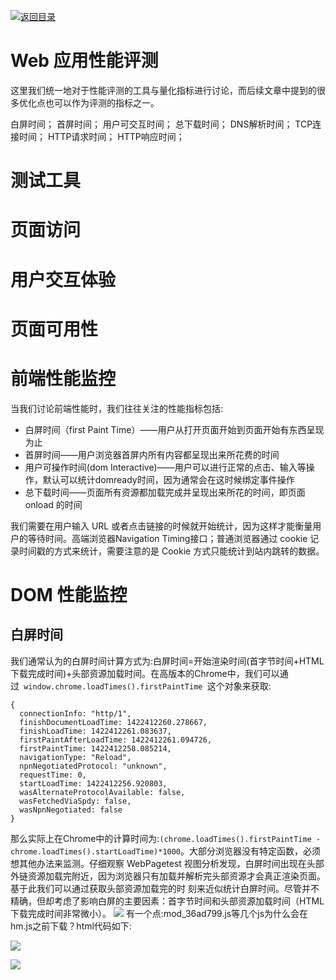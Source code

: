 [![返回目录](https://parg.co/UGp)](https://parg.co/UGZ) 


# Web 应用性能评测


这里我们统一地对于性能评测的工具与量化指标进行讨论，而后续文章中提到的很多优化点也可以作为评测的指标之一。


白屏时间；
首屏时间；
用户可交互时间；
总下载时间；
DNS解析时间；
TCP连接时间；
HTTP请求时间；
HTTP响应时间；



# 测试工具


# 页面访问


# 用户交互体验


# 页面可用性

# 前端性能监控
当我们讨论前端性能时，我们往往关注的性能指标包括:


- 白屏时间（first Paint Time）——用户从打开页面开始到页面开始有东西呈现为止
- 首屏时间——用户浏览器首屏内所有内容都呈现出来所花费的时间
- 用户可操作时间(dom Interactive)——用户可以进行正常的点击、输入等操作，默认可以统计domready时间，因为通常会在这时候绑定事件操作
- 总下载时间——页面所有资源都加载完成并呈现出来所花的时间，即页面 onload 的时间


我们需要在用户输入 URL 或者点击链接的时候就开始统计，因为这样才能衡量用户的等待时间。高端浏览器Navigation Timing接口；普通浏览器通过 cookie 记录时间戳的方式来统计，需要注意的是 Cookie 方式只能统计到站内跳转的数据。



# DOM 性能监控
## 白屏时间
我们通常认为的白屏时间计算方式为:白屏时间=开始渲染时间(首字节时间+HTML下载完成时间)+头部资源加载时间。在高版本的Chrome中，我们可以通过``` window.chrome.loadTimes().firstPaintTime ```这个对象来获取:
```
{
  connectionInfo: "http/1",
  finishDocumentLoadTime: 1422412260.278667,
  finishLoadTime: 1422412261.083637,
  firstPaintAfterLoadTime: 1422412261.094726,
  firstPaintTime: 1422412258.085214,
  navigationType: "Reload",
  npnNegotiatedProtocol: "unknown",
  requestTime: 0,
  startLoadTime: 1422412256.920803,
  wasAlternateProtocolAvailable: false,
  wasFetchedViaSpdy: false,
  wasNpnNegotiated: false
}
```
那么实际上在Chrome中的计算时间为:`(chrome.loadTimes().firstPaintTime - chrome.loadTimes().startLoadTime)*1000`。大部分浏览器没有特定函数，必须想其他办法来监测。仔细观察 WebPagetest 视图分析发现，白屏时间出现在头部外链资源加载完附近，因为浏览器只有加载并解析完头部资源才会真正渲染页面。基于此我们可以通过获取头部资源加载完的时 刻来近似统计白屏时间。尽管并不精确，但却考虑了影响白屏的主要因素：首字节时间和头部资源加载时间（HTML下载完成时间非常微小）。
![](http://img4.07net01.com/upload/images/2016/09/07/348706070643491.png)
有一个点:mod_36ad799.js等几个js为什么会在hm.js之前下载？html代码如下:

![](http://img4.07net01.com/upload/images/2016/09/07/348706070643492.png)


![](https://coding.net/u/hoteam/p/Cache/git/raw/master/2016/12/3/%25E5%2590%2588%25E5%25B9%25B6.gif)
